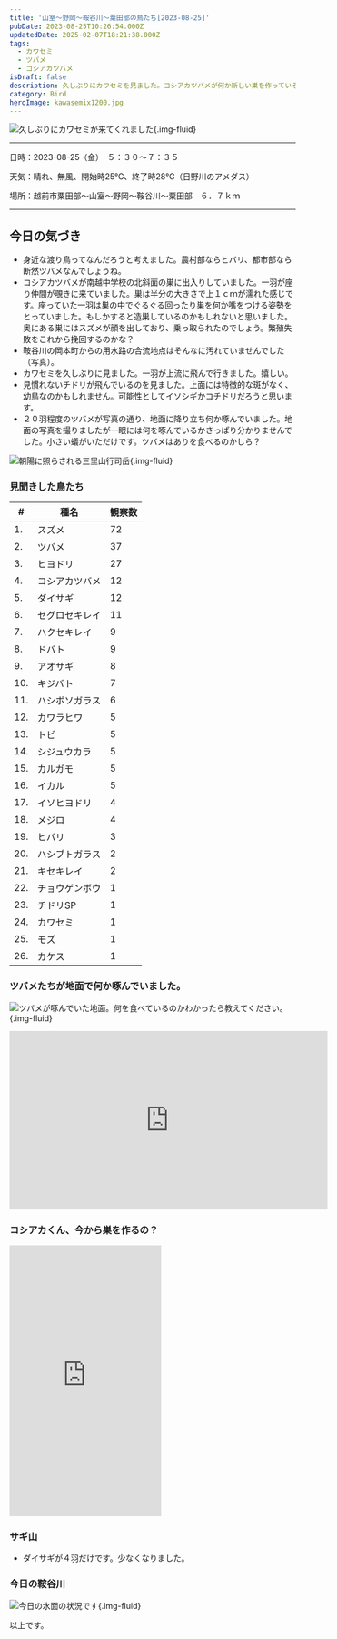 ```yaml
---
title: '山室〜野岡〜鞍谷川〜粟田部の鳥たち[2023-08-25]'
pubDate: 2023-08-25T10:26:54.000Z
updatedDate: 2025-02-07T18:21:38.000Z
tags:
  - カワセミ
  - ツバメ
  - コシアカツバメ
isDraft: false
description: 久しぶりにカワセミを見ました。コシアカツバメが何か新しい巣を作っていそう。要注目。
category: Bird
heroImage: kawasemix1200.jpg
---
```


![久しぶりにカワセミが来てくれました](https://object-storage.tyo2.conoha.io/v1/nc_938a9d00d6004f1390c354d4a15ef25b/blog-astro-assets/blog-images/A6260C2D0B044532A88E2532C2D652CE/kawasemix1200.jpg){.img-fluid}

------

日時：2023-08-25（金）　５：３０〜７：３５

天気：晴れ、無風、開始時25℃、終了時28℃（日野川のアメダス）

場所：越前市粟田部〜山室〜野岡〜鞍谷川〜粟田部　６．７ｋｍ

------

## 今日の気づき

- 身近な渡り鳥ってなんだろうと考えました。農村部ならヒバリ、都市部なら断然ツバメなんでしょうね。
- コシアカツバメが南越中学校の北斜面の巣に出入りしていました。一羽が座り仲間が覗きに来ていました。巣は半分の大きさで上１ｃｍが濡れた感じです。座っていた一羽は巣の中でぐるぐる回ったり巣を何か嘴をつける姿勢をとっていました。もしかすると造巣しているのかもしれないと思いました。奥にある巣にはスズメが顔を出しており、乗っ取られたのでしょう。繁殖失敗をこれから挽回するのかな？
- 鞍谷川の岡本町からの用水路の合流地点はそんなに汚れていませんでした（写真）。
- カワセミを久しぶりに見ました。一羽が上流に飛んで行きました。嬉しい。
- 見慣れないチドリが飛んでいるのを見ました。上面には特徴的な斑がなく、幼鳥なのかもしれません。可能性としてイソシギかコチドリだろうと思います。
- ２０羽程度のツバメが写真の通り、地面に降り立ち何か啄んでいました。地面の写真を撮りましたが一眼には何を啄んでいるかさっぱり分かりませんでした。小さい蟻がいただけです。ツバメはありを食べるのかしら？



![朝陽に照らされる三里山行司岳](https://object-storage.tyo2.conoha.io/v1/nc_938a9d00d6004f1390c354d4a15ef25b/blog-astro-assets/blog-images/IMG_8758x1200.JPG){.img-fluid}



### 見聞きした鳥たち

| #   | 種名           | 観察数 |
| -   | -              | -      |
| 1.  | スズメ         | 72     |
| 2.  | ツバメ         | 37     |
| 3.  | ヒヨドリ       | 27     |
| 4.  | コシアカツバメ | 12     |
| 5.  | ダイサギ       | 12     |
| 6.  | セグロセキレイ | 11     |
| 7.  | ハクセキレイ   | 9      |
| 8.  | ドバト         | 9      |
| 9.  | アオサギ       | 8      |
| 10. | キジバト       | 7      |
| 11. | ハシボソガラス | 6      |
| 12. | カワラヒワ     | 5      |
| 13. | トビ           | 5      |
| 14. | シジュウカラ   | 5      |
| 15. | カルガモ       | 5      |
| 16. | イカル         | 5      |
| 17. | イソヒヨドリ   | 4      |
| 18. | メジロ         | 4      |
| 19. | ヒバリ         | 3      |
| 20. | ハシブトガラス | 2      |
| 21. | キセキレイ     | 2      |
| 22. | チョウゲンボウ | 1      |
| 23. | チドリSP       | 1      |
| 24. | カワセミ       | 1      |
| 25. | モズ           | 1      |
| 26. | カケス         | 1      |

### ツバメたちが地面で何か啄んでいました。
![ツバメが啄んでいた地面。何を食べているのかわかったら教えてください。](https://object-storage.tyo2.conoha.io/v1/nc_938a9d00d6004f1390c354d4a15ef25b/blog-astro-assets/blog-images/IMG_8764x1200.JPG){.img-fluid}


<iframe src="https://www.facebook.com/plugins/video.php?height=314&href=https%3A%2F%2Fwww.facebook.com%2F100007482843025%2Fvideos%2F2346819978843940%2F&show_text=false&width=560&t=0" width="560" height="314" style="border:none;overflow:hidden" scrolling="no" frameborder="0" allowfullscreen="true" allow="autoplay; clipboard-write; encrypted-media; picture-in-picture; web-share" allowFullScreen="true"></iframe>

### コシアカくん、今から巣を作るの？

<iframe src="https://www.facebook.com/plugins/video.php?height=476&href=https%3A%2F%2Fwww.facebook.com%2F100007482843025%2Fvideos%2F778456117408380%2F&show_text=false&width=267&t=0" width="267" height="476" style="border:none;overflow:hidden" scrolling="no" frameborder="0" allowfullscreen="true" allow="autoplay; clipboard-write; encrypted-media; picture-in-picture; web-share" allowFullScreen="true"></iframe>

### サギ山

- ダイサギが４羽だけです。少なくなりました。

### 今日の鞍谷川

![今日の水面の状況です](https://object-storage.tyo2.conoha.io/v1/nc_938a9d00d6004f1390c354d4a15ef25b/blog-astro-assets/blog-images/IMG_8777x1200.JPG){.img-fluid}



以上です。  
